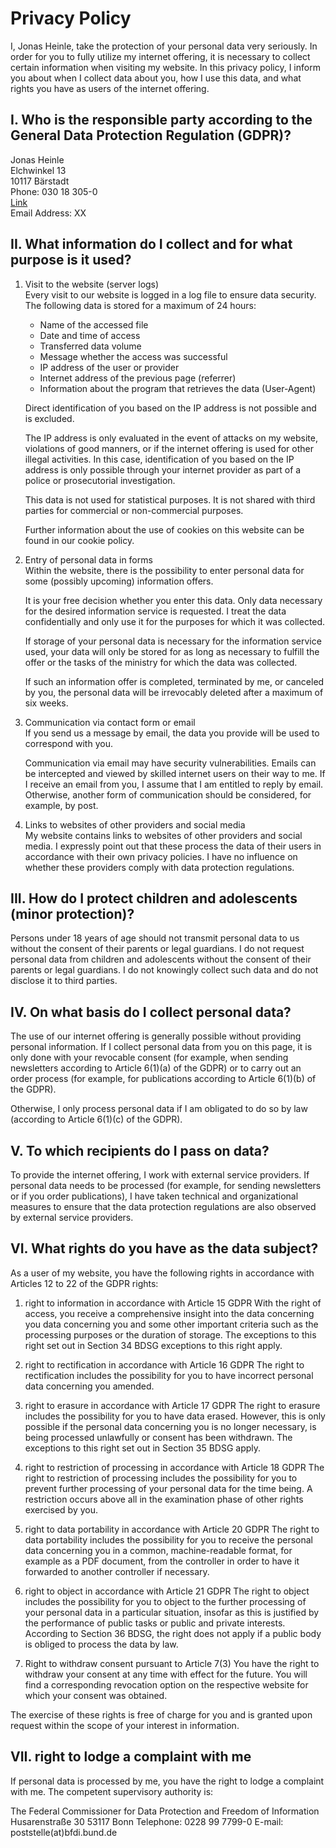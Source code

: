 # Privacy Policy

I, Jonas Heinle, take the protection of your personal data very seriously. 
In order for you to fully utilize my internet offering, it is necessary 
to collect certain information when visiting my website. 
In this privacy policy, I inform you about when I collect data about you, 
how I use this data, and what rights you have as users of the internet offering.

## I. Who is the responsible party according to the General Data Protection Regulation (GDPR)?
Jonas Heinle  
Elchwinkel 13  
10117 Bärstadt  
Phone: 030 18 305-0  
[Link](#)  
Email Address: XX

## II. What information do I collect and for what purpose is it used?
1. Visit to the website (server logs)  
   Every visit to our website is logged in a log file to ensure data security. 
   The following data is stored for a maximum of 24 hours:

   - Name of the accessed file
   - Date and time of access
   - Transferred data volume
   - Message whether the access was successful
   - IP address of the user or provider
   - Internet address of the previous page (referrer)
   - Information about the program that retrieves the data (User-Agent)

   Direct identification of you based on the IP address is not possible and is excluded.

   The IP address is only evaluated in the event of attacks on my website, 
   violations of good manners, or if the internet offering is used for other illegal activities. 
   In this case, identification of you based on the IP address is only possible through 
   your internet provider as part of a police or prosecutorial investigation.

   This data is not used for statistical purposes. 
   It is not shared with third parties for commercial or non-commercial purposes.

   Further information about the use of cookies on this website can be found in our cookie policy.

2. Entry of personal data in forms  
   Within the website, there is the possibility to enter personal data for 
   some (possibly upcoming) information offers.

   It is your free decision whether you enter this data. Only data necessary 
   for the desired information service is requested. I treat the data confidentially 
   and only use it for the purposes for which it was collected.

   If storage of your personal data is necessary for the information service used, 
   your data will only be stored for as long as necessary to fulfill the offer 
   or the tasks of the ministry for which the data was collected.

   If such an information offer is completed, terminated by me, or canceled by you, 
   the personal data will be irrevocably deleted after a maximum of six weeks.

3. Communication via contact form or email  
   If you send us a message by email, the data you provide will be used to correspond with you.

   Communication via email may have security vulnerabilities. Emails can be intercepted 
   and viewed by skilled internet users on their way to me. If I receive an email from you, 
   I assume that I am entitled to reply by email. Otherwise, another form of 
   communication should be considered, for example, by post.

4. Links to websites of other providers and social media  
   My website contains links to websites of other providers and social media. 
   I expressly point out that these process the data of their users in accordance 
   with their own privacy policies. I have no influence on whether these providers 
   comply with data protection regulations.

## III. How do I protect children and adolescents (minor protection)?
Persons under 18 years of age should not transmit personal data to us without the 
consent of their parents or legal guardians. I do not request personal data from 
children and adolescents without the consent of their parents or legal guardians. 
I do not knowingly collect such data and do not disclose it to third parties.

## IV. On what basis do I collect personal data?
The use of our internet offering is generally possible without providing personal 
information. If I collect personal data from you on this page, 
it is only done with your revocable consent (for example, 
when sending newsletters according to Article 6(1)(a) of the GDPR) or to carry out 
an order process (for example, for publications according to Article 6(1)(b) of the GDPR).

Otherwise, I only process personal data if I am obligated to do so by law 
(according to Article 6(1)(c) of the GDPR).

## V. To which recipients do I pass on data?
To provide the internet offering, I work with external service providers. 
If personal data needs to be processed (for example, for sending newsletters or if you order publications), 
I have taken technical and organizational measures to ensure that the data protection
regulations are also observed by external service providers.

## VI. What rights do you have as the data subject?
As a user of my website, you have the following rights in accordance with Articles 12 to 22 of the GDPR
rights: 

1. 	right to information in accordance with Article 15 GDPR
	With the right of access, you receive a comprehensive insight into the data concerning you 
	data concerning you and some other important criteria such as the 
	processing purposes or the duration of storage. The exceptions to this right set out in Section 34 BDSG 
	exceptions to this right apply. 

2. 	right to rectification in accordance with Article 16 GDPR
	The right to rectification includes the possibility for you to have incorrect personal data concerning you amended. 

3. 	right to erasure in accordance with Article 17 GDPR
	The right to erasure includes the possibility for you to have data erased. 
	However, this is only possible if the personal data concerning you is no longer necessary, 
	is being processed unlawfully or consent has been withdrawn. 
	The exceptions to this right set out in Section 35 BDSG apply.

4. 	right to restriction of processing in accordance with Article 18 GDPR
	The right to restriction of processing includes the possibility for you to prevent further 
	processing of your personal data for the time being. A restriction occurs above all in the 
	examination phase of other rights exercised by you. 

5. 	right to data portability in accordance with Article 20 GDPR
	The right to data portability includes the possibility for you to receive the 
	personal data concerning you in a common, machine-readable format, for example 
	as a PDF document, from the controller in order to have it forwarded to another 
	controller if necessary.

6. 	right to object in accordance with Article 21 GDPR
	The right to object includes the possibility for you to object to the further 
	processing of your personal data in a particular situation, insofar as this is 
	justified by the performance of public tasks or public and private interests. 
	According to Section 36 BDSG, the right does not apply if a public body is 
	obliged to process the data by law.

7. 	Right to withdraw consent pursuant to Article 7(3) 
	You have the right to withdraw your consent at any time with effect for the future. 
	You will find a corresponding revocation option on the respective website for 
	which your consent was obtained.

The exercise of these rights is free of charge for you and is granted upon 
request within the scope of your interest in information.

## VII. right to lodge a complaint with me

If personal data is processed by me, you have the right to lodge a 
complaint with me. The competent supervisory authority is:

The Federal Commissioner for Data Protection and Freedom of Information
Husarenstraße 30
53117 Bonn
Telephone: 0228 99 7799-0
E-mail: poststelle(at)bfdi.bund.de


